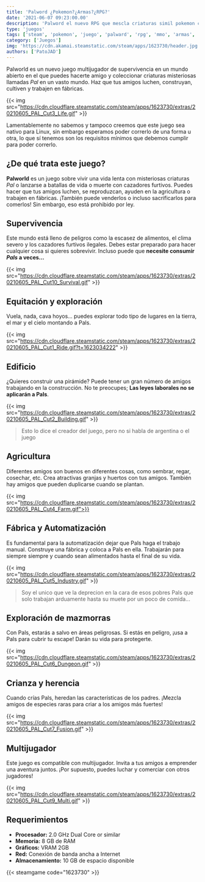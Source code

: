 ```yaml
---
title: 'Palword ¿Pokemon?¿Armas?¿RPG?'
date: '2021-06-07 09:23:00.00'
description: 'Palword el nuevo RPG que mescla criaturas simil pokemon con armas y nos dan un nuevo rpg'
type: 'juegos'
tags: ['steam', 'pokemon', 'juego', 'palward', 'rpg', 'mmo', 'armas', 'shooter']
category: ['Juegos']
img: 'https://cdn.akamai.steamstatic.com/steam/apps/1623730/header.jpg'
authors: ['PatoJAD']
---
```


Palworld es un nuevo juego multijugador de supervivencia en un mundo abierto en el que puedes hacerte amigo y coleccionar criaturas misteriosas llamadas _Pal_ en un vasto mundo. Haz que tus amigos luchen, construyan, cultiven y trabajen en fábricas.

{{< img src="https://cdn.cloudflare.steamstatic.com/steam/apps/1623730/extras/20210605_PAL_Cut3_Life.gif" >}}

Lamentablemente no sabemos y tampoco creemos que este juego sea nativo para Linux, sin embargo esperamos poder correrlo de una forma u otra, lo que sí tenemos son los requisitos mínimos que debemos cumplir para poder correrlo.

## ¿De qué trata este juego?

**Palworld** es un juego sobre vivir una vida lenta con misteriosas criaturas _Pal_ o lanzarse a batallas de vida o muerte con cazadores furtivos. Puedes hacer que tus amigos luchen, se reproduzcan, ayuden en la agricultura o trabajen en fábricas. ¡También puede venderlos o incluso sacrificarlos para comerlos! Sin embargo, eso está prohibido por ley.

## Supervivencia

Este mundo está lleno de peligros como la escasez de alimentos, el clima severo y los cazadores furtivos ilegales. Debes estar preparado para hacer cualquier cosa si quieres sobrevivir. Incluso puede que **necesite consumir _Pals_ a veces...**

{{< img src="https://cdn.cloudflare.steamstatic.com/steam/apps/1623730/extras/20210605_PAL_Cut10_Survival.gif" >}}

## Equitación y exploración

Vuela, nada, cava hoyos... puedes explorar todo tipo de lugares en la tierra, el mar y el cielo montando a Pals.

{{< img src="https://cdn.cloudflare.steamstatic.com/steam/apps/1623730/extras/20210605_PAL_Cut1_Ride.gif?t=1623034222" >}}

## Edificio

¿Quieres construir una pirámide? Puede tener un gran número de amigos trabajando en la construcción. No te preocupes; **Las leyes laborales no se aplicarán a Pals**.

{{< img src="https://cdn.cloudflare.steamstatic.com/steam/apps/1623730/extras/20210605_PAL_Cut2_Building.gif" >}}

> Esto lo dice el creador del juego, pero no si habla de argentina o el juego

## Agricultura

Diferentes amigos son buenos en diferentes cosas, como sembrar, regar, cosechar, etc. Crea atractivas granjas y huertos con tus amigos. También hay amigos que pueden duplicarse cuando se plantan.

{{< img src="https://cdn.cloudflare.steamstatic.com/steam/apps/1623730/extras/20210605_PAL_Cut4_Farm.gif">}}

## Fábrica y Automatización

Es fundamental para la automatización dejar que Pals haga el trabajo manual. Construye una fábrica y coloca a Pals en ella. Trabajarán para siempre siempre y cuando sean alimentados hasta el final de su vida.

{{< img src="https://cdn.cloudflare.steamstatic.com/steam/apps/1623730/extras/20210605_PAL_Cut5_Industry.gif" >}}

> Soy el unico que ve la deprecion en la cara de esos pobres Pals que solo trabajan arduamente hasta su muete por un poco de comida...

## Exploración de mazmorras

Con Pals, estarás a salvo en áreas peligrosas. Si estás en peligro, ¡usa a Pals para cubrir tu escape! Darán su vida para protegerte.

{{< img src="https://cdn.cloudflare.steamstatic.com/steam/apps/1623730/extras/20210605_PAL_Cut6_Dungeon.gif" >}}

## Crianza y herencia

Cuando crías Pals, heredan las características de los padres. ¡Mezcla amigos de especies raras para criar a los amigos más fuertes!

{{< img src="https://cdn.cloudflare.steamstatic.com/steam/apps/1623730/extras/20210605_PAL_Cut7_Fusion.gif" >}}

## Multijugador

Este juego es compatible con multijugador. Invita a tus amigos a emprender una aventura juntos. ¡Por supuesto, puedes luchar y comerciar con otros jugadores!

{{< img src="https://cdn.cloudflare.steamstatic.com/steam/apps/1623730/extras/20210605_PAL_Cut9_Multi.gif" >}}

## Requerimientos

-   **Procesador:** 2.0 GHz Dual Core or similar
-   **Memoria:** 8 GB de RAM
-   **Gráficos:** VRAM 2GB
-   **Red:** Conexión de banda ancha a Internet
-   **Almacenamiento:** 10 GB de espacio disponible

{{< steamgame code="1623730" >}}
